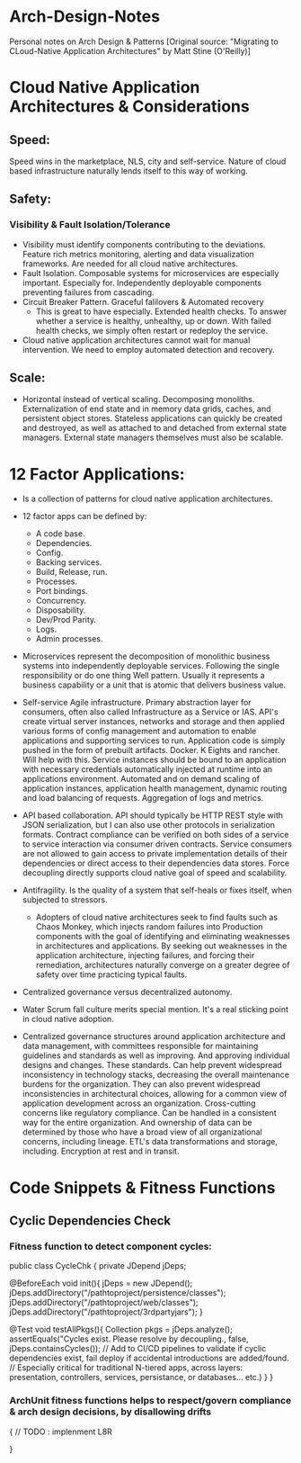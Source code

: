 # Arch-Design-Notes
Personal notes on Arch Design & Patterns
[Original source: "Migrating to CLoud-Native Application Architectures" by Matt Stine (O'Reilly)]

# Cloud Native Application Architectures & Considerations
## Speed:
Speed wins in the marketplace, NLS, city and self-service. Nature of cloud based infrastructure naturally lends itself to this way of working.

## Safety:
### Visibility & Fault Isolation/Tolerance
- Visibility must identify components contributing to the deviations. Feature rich metrics monitoring, alerting and data visualization frameworks. Are needed for all cloud native architectures.
- Fault Isolation. Composable systems for microservices are especially important. Especially for. Independently deployable components preventing failures from cascading.
- Circuit Breaker Pattern. Graceful falilovers & Automated recovery
  - This is great to have especially. Extended health checks. To answer whether a service is healthy, unhealthy, up or down. With failed health checks, we simply often restart or redeploy the service.
- Cloud native application architectures cannot wait for manual intervention. We need to employ automated detection and recovery.

## Scale:
- Horizontal instead of vertical scaling. Decomposing monoliths. Externalization of end state and in memory data grids, caches, and persistent object stores. Stateless applications can quickly be created and destroyed, as well as attached to and detached from external state managers. External state managers themselves must also be scalable.

# 12 Factor Applications:
- Is a collection of patterns for cloud native application architectures.
- 12 factor apps can be defined by:
  -  A code base.
  -  Dependencies.
  -  Config.
  -  Backing services.
  -  Build, Release, run.
  - Processes.
  - Port bindings.
  - Concurrency.
  - Disposability.
  - Dev/Prod Parity.
  - Logs.
  - Admin processes.

- Microservices represent the decomposition of monolithic business systems into independently deployable services. Following the single responsibility or do one thing Well pattern. Usually it represents a business capability or a unit that is atomic that delivers business value.

- Self-service Agile infrastructure. Primary abstraction layer for consumers, often also called Infrastructure as a Service or IAS. API's create virtual server instances, networks and storage and then applied various forms of config management and automation to enable applications and supporting services to run. Application code is simply pushed in the form of prebuilt artifacts. Docker. K Eights and rancher. Will help with this. Service instances should be bound to an application with necessary credentials automatically injected at runtime into an applications environment. Automated and on demand scaling of application instances, application health management, dynamic routing and load balancing of requests. Aggregation of logs and metrics.

- API based collaboration. API should typically be HTTP REST style with JSON serialization, but I can also use other protocols in serialization formats. Contract compliance can be verified on both sides of a service to service interaction via consumer driven contracts. Service consumers are not allowed to gain access to private implementation details of their dependencies or direct access to their dependencies data stores. Force decoupling directly supports cloud native goal of speed and scalability.

- Antifragility. Is the quality of a system that self-heals or fixes itself, when subjected to stressors.
  - Adopters of cloud native architectures seek to find faults such as Chaos Monkey, which injects random failures into Production components with the goal of identifying and eliminating weaknesses in architectures and applications. By seeking out weaknesses in the application architecture, injecting failures, and forcing their remediation, architectures naturally converge on a greater degree of safety over time practicing typical faults.

- Centralized governance versus decentralized autonomy.

- Water Scrum fall culture merits special mention. It's a real sticking point in cloud native adoption.

- Centralized governance structures around application architecture and data management, with committees responsible for maintaining guidelines and standards as well as improving. And approving individual designs and changes. These standards. Can help prevent widespread inconsistency in technology stacks, decreasing the overall maintenance burdens for the organization. They can also prevent widespread inconsistencies in architectural choices, allowing for a common view of application development across an organization. Cross-cutting concerns like regulatory compliance. Can be handled in a consistent way for the entire organization. And ownership of data can be determined by those who have a broad view of all organizational concerns, including lineage. ETL's data transformations and storage, including. Encryption at rest and in transit.


# Code Snippets & Fitness Functions

## Cyclic Dependencies Check
### Fitness function to detect component cycles:
public class CycleChk {
  private JDepend jDeps;

  @BeforeEach
  void init(){
    jDeps = new JDepend();
    jDeps.addDirectory("/pathtoproject/persistence/classes");
    jDeps.addDirectory("/pathtoproject/web/classes");
     jDeps.addDirectory("/pathtoproject/3rdpartyjars");
  }

  @Test
  void testAllPkgs(){
    Collection pkgs = jDeps.analyze();
    assertEquals("Cycles exist. Please resolve by decoupling., false, jDeps.containsCycles());
    // Add to CI/CD pipelines to validate if cyclic dependencies exist, fail deploy if accidental introductions are added/found.
    // Especially critical for traditional N-tiered apps, across layers: presentation, controllers, services, persistance, or databases... etc.)
  }
}

### ArchUnit fitness functions helps to respect/govern compliance & arch design decisions, by disallowing drifts
{
  // TODO : implenment L8R



}

